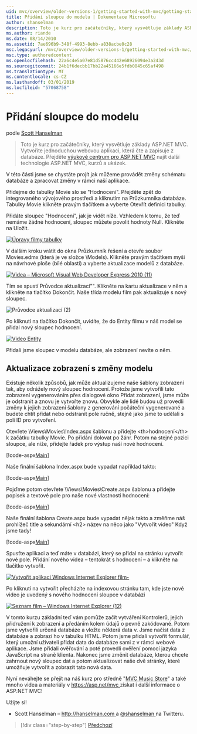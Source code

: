 ```yaml
---
uid: mvc/overview/older-versions-1/getting-started-with-mvc/getting-started-with-mvc-part8
title: Přidání sloupce do modelu | Dokumentace Microsoftu
author: shanselman
description: Toto je kurz pro začátečníky, který vysvětluje základy ASP.NET MVC. Vytvořte jednoduchou webovou aplikaci, která čte a zapisuje z databáze.
ms.author: riande
ms.date: 08/14/2010
ms.assetid: 7ae696b9-348f-4993-8ebb-a838acbe0c28
msc.legacyurl: /mvc/overview/older-versions-1/getting-started-with-mvc/getting-started-with-mvc-part8
msc.type: authoredcontent
ms.openlocfilehash: 22a6c4e5a07e81d5876cc442e68926094e3a243d
ms.sourcegitcommit: 24b1f6decbb17bb22a45166e5fdb0845c65af498
ms.translationtype: MT
ms.contentlocale: cs-CZ
ms.lasthandoff: 03/01/2019
ms.locfileid: "57068758"
---
```

<a name="adding-a-column-to-the-model"></a>Přidání sloupce do modelu
====================
podle [Scott Hanselman](https://github.com/shanselman)

> Toto je kurz pro začátečníky, který vysvětluje základy ASP.NET MVC. Vytvoříte jednoduchou webovou aplikaci, která čte a zapisuje z databáze. Přejděte [výukové centrum pro ASP.NET MVC](../../../index.md) najít další technologie ASP.NET MVC, kurzů a ukázek.


V této části jsme se chystáte projít jak můžeme provádět změny schématu databáze a zpracovat změny v rámci naší aplikace.

Přidejme do tabulky Movie slo se "Hodnocení". Přejděte zpět do integrovaného vývojového prostředí a kliknutím na Průzkumníka databáze. Tabulky Movie klikněte pravým tlačítkem a vyberte Otevřít definici tabulky.

Přidáte sloupec "Hodnocení", jak je vidět níže. Vzhledem k tomu, že teď nemáme žádné hodnocení, sloupec můžete povolit hodnoty Null. Klikněte na Uložit.

[![Úpravy filmy tabulky](getting-started-with-mvc-part8/_static/image2.png)](getting-started-with-mvc-part8/_static/image1.png)

V dalším kroku vrátit do okna Průzkumník řešení a otevře soubor Movies.edmx (která je ve složce \Models). Klikněte pravým tlačítkem myši na návrhové ploše (bílé oblasti) a vyberte aktualizace modelů z databáze.

[![Videa – Microsoft Visual Web Developer Express 2010 (11)](getting-started-with-mvc-part8/_static/image4.png)](getting-started-with-mvc-part8/_static/image3.png)

Tím se spustí Průvodce aktualizací"". Klikněte na kartu aktualizace v něm a klikněte na tlačítko Dokončit. Naše třída modelu film pak aktualizuje s nový sloupec.

![Průvodce aktualizací (2)](getting-started-with-mvc-part8/_static/image5.png)

Po kliknutí na tlačítko Dokončit, uvidíte, že do Entity filmu v náš model se přidal nový sloupec hodnocení.

[![Video Entity](getting-started-with-mvc-part8/_static/image7.png)](getting-started-with-mvc-part8/_static/image6.png)

Přidali jsme sloupec v modelu databáze, ale zobrazení nevíte o něm.

## <a name="update-views-with-model-changes"></a>Aktualizace zobrazení s změny modelu

Existuje několik způsobů, jak může aktualizujeme naše šablony zobrazení tak, aby odrážely nový sloupec hodnocení. Protože jsme vytvořili tato zobrazení vygenerováním přes dialogové okno Přidat zobrazení, jsme může je odstranit a znovu je vytvořte znovu. Obvykle ale lidé budou už provedli změny k jejich zobrazení šablony z generování počáteční vygenerované a budete chtít přidat nebo odstranit pole ručně, stejně jako jsme to udělali s poli ID pro vytvoření.

Otevřete \Views\Movies\Index.aspx šablonu a přidejte &lt;th&gt;hodnocení&lt;/th&gt; k začátku tabulky Movie. Po přidání dolovat po žánr. Potom na stejné pozici sloupce, ale níže, přidejte řádek pro výstup naší nové hodnocení.

[!code-aspx[Main](getting-started-with-mvc-part8/samples/sample1.aspx)]

Naše finální šablona Index.aspx bude vypadat například takto:

[!code-aspx[Main](getting-started-with-mvc-part8/samples/sample2.aspx)]

Pojďme potom otevřete \Views\Movies\Create.aspx šablonu a přidejte popisek a textové pole pro naše nové vlastnosti hodnocení:

[!code-aspx[Main](getting-started-with-mvc-part8/samples/sample3.aspx)]

Naše finální šablona Create.aspx bude vypadat nějak takto a změňme náš prohlížeč title a sekundární &lt;h2&gt; název na něco jako "Vytvořit video" Když jsme tady!

[!code-aspx[Main](getting-started-with-mvc-part8/samples/sample4.aspx)]

Spusťte aplikaci a teď máte v databázi, který se přidal na stránku vytvořit nové pole. Přidání nového videa – tentokrát s hodnocení – a klikněte na tlačítko vytvořit.

[![Vytvořit aplikaci Windows Internet Explorer film-](getting-started-with-mvc-part8/_static/image9.png)](getting-started-with-mvc-part8/_static/image8.png)

Po kliknutí na vytvořit přecházíte na indexovou stránku tam, kde jste nové video je uvedený s nového hodnocení sloupce v databázi

[![Seznam film – Windows Internet Explorer (12)](getting-started-with-mvc-part8/_static/image11.png)](getting-started-with-mvc-part8/_static/image10.png)

V tomto kurzu základní teď vám pomůže začít vytváření Kontrolerů, jejich přidružení k zobrazení a předáním kolem údajů o pevně zakódované. Potom jsme vytvořili určená databáze a vložte některá data v. Jsme načíst data z databáze a zobrazí ho v tabulku HTML. Potom jsme přidali vytvořit formulář, který umožní uživateli přidat data do databáze sami z v rámci webové aplikace. Jsme přidali ověřování a poté provedli ověření pomocí jazyka JavaScript na straně klienta. Nakonec jsme změnit databáze, kterou chcete zahrnout nový sloupec dat a potom aktualizovat naše dvě stránky, které umožňuje vytvořit a zobrazit tato nová data.

Nyní neváhejte se přejít na náš kurz pro středně "[MVC Music Store](../../older-versions/mvc-music-store/mvc-music-store-part-1.md)" a také mnoho videa a materiály v [ https://asp.net/mvc ](https://asp.net/mvc) získat i další informace o ASP.NET MVC!

Užijte si!

- Scott Hanselman – [ http://hanselman.com ](http://hanselman.com) a [ @shanselman ](http://twitter.com/shanselman) na Twitteru.

> [!div class="step-by-step"]
> [Předchozí](getting-started-with-mvc-part7.md)
